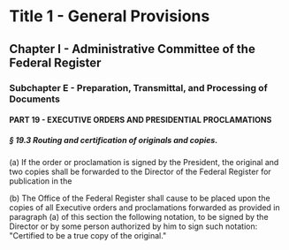 
# Title 1 - General Provisions
## Chapter I - Administrative Committee of the Federal Register
### Subchapter E - Preparation, Transmittal, and Processing of Documents
#### PART 19 - EXECUTIVE ORDERS AND PRESIDENTIAL PROCLAMATIONS
##### § 19.3 Routing and certification of originals and copies.

(a) If the order or proclamation is signed by the President, the original and two copies shall be forwarded to the Director of the Federal Register for publication in the

(b) The Office of the Federal Register shall cause to be placed upon the copies of all Executive orders and proclamations forwarded as provided in paragraph (a) of this section the following notation, to be signed by the Director or by some person authorized by him to sign such notation: "Certified to be a true copy of the original."
